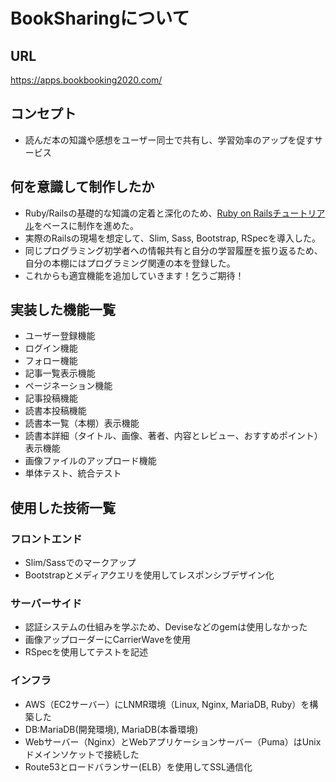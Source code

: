 # BookSharingについて

## URL
https://apps.bookbooking2020.com/

## コンセプト
- 読んだ本の知識や感想をユーザー同士で共有し、学習効率のアップを促すサービス

## 何を意識して制作したか
- Ruby/Railsの基礎的な知識の定着と深化のため、[Ruby on Railsチュートリアル](https://railstutorial.jp/chapters/beginning?version=5.1)をベースに制作を進めた。
- 実際のRailsの現場を想定して、Slim, Sass, Bootstrap, RSpecを導入した。
- 同じプログラミング初学者への情報共有と自分の学習履歴を振り返るため、自分の本棚にはプログラミング関連の本を登録した。
- これからも適宜機能を追加していきます！乞うご期待！

## 実装した機能一覧
- ユーザー登録機能
- ログイン機能
- フォロー機能
- 記事一覧表示機能
- ページネーション機能
- 記事投稿機能
- 読書本投稿機能
- 読書本一覧（本棚）表示機能
- 読書本詳細（タイトル、画像、著者、内容とレビュー、おすすめポイント）表示機能
- 画像ファイルのアップロード機能
- 単体テスト、統合テスト

## 使用した技術一覧
### フロントエンド
- Slim/Sassでのマークアップ
- Bootstrapとメディアクエリを使用してレスポンシブデザイン化
### サーバーサイド
- 認証システムの仕組みを学ぶため、Deviseなどのgemは使用しなかった
- 画像アップローダーにCarrierWaveを使用
- RSpecを使用してテストを記述
### インフラ
- AWS（EC2サーバー）にLNMR環境（Linux, Nginx, MariaDB, Ruby）を構築した
- DB:MariaDB(開発環境), MariaDB(本番環境)
- Webサーバー（Nginx）とWebアプリケーションサーバー（Puma）はUnixドメインソケットで接続した
- Route53とロードバランサー(ELB）を使用してSSL通信化
